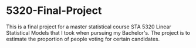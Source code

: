 # 5320-Final-Project
This is a final project for a master statistical course STA 5320 Linear Statistical Models that I took when pursuing my Bachelor's. The project is to estimate the proportion of people voting for certain candidates.
